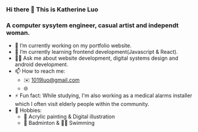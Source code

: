 ### Hi there 👋 This is Katherine Luo
### A computer sysytem engineer, casual artist and independt woman.


- 🔭 I’m currently working on my portfolio website.
- 🌱 I’m currently learning frontend development(Javascript & React).
- :raising_hand_woman:  Ask me about website development, digital systems design and android development.
- 📫 How to reach me: 
  - :envelope:  1019luo@gmail.com
  - :globe_with_meridians:  
- ⚡ Fun fact: While studying, I'm also working as a medical alarms installer which I often visit elderly people within the community.
- :teddy_bear: Hobbies:
  - :art: Acrylic painting & Digital illustration
  - :badminton: Badminton & :swimming_woman: Swimming
